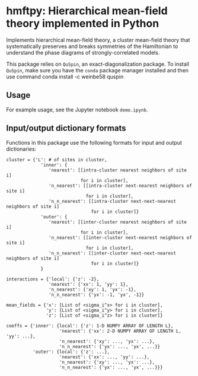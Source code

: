 # hmftpy: Hierarchical mean-field theory implemented in Python
Implements hierarchical mean-field theory, a cluster mean-field theory that systematically preserves
and breaks symmetries of the Hamiltonian to understand the phase diagrams of strongly-correlated models.

This package relies on `QuSpin`, an exact-diagonalization package. To install `QuSpin`, make sure you have the
`conda` package manager installed and then use command
    conda install -c weinbe58 quspin

## Usage
For example usage, see the Jupyter notebook `demo.ipynb`.

## Input/output dictionary formats
Functions in this package use the following formats for input and output dictionaries:

    cluster = {'L': # of sites in cluster,
                 'inner': {
                    'nearest': [[intra-cluster nearest neighbors of site i]
                                for i in cluster],
                    'n_nearest': [[intra-cluster next-nearest neighbors of site i]
                                  for i in cluster],
                    'n_n_nearest': [[intra-cluster next-next-nearest neighbors of site i]
                                    for i in cluster]}
                 'outer': {
                    'nearest': [[inter-cluster nearest neighbors of site i]
                                for i in cluster],
                    'n_nearest': [[inter-cluster next-nearest neighbors of site i]
                                  for i in cluster],
                    'n_n_nearest': [[inter-cluster next-next-nearest neighbors of site i]
                                    for i in cluster]}
                 }

    interactions = {'local': {'z': -2},
                    'nearest': {'xx': 1, 'yy': 1},
                    'n_nearest': {'xy': 1, 'yx': -1},
                    'n_n_nearest': {'yx': -1, 'yx', -1}}

    mean_fields = {'x': [List of <sigma_i^x> for i in cluster],
                   'y': [List of <sigma_i^y> for i in cluster],
                   'z': [List of <sigma_i^z> for i in cluster]}

    coeffs = {'inner': {local': {'z': 1-D NUMPY ARRAY OF LENGTH L},
                        'nearest': {'xx': 2-D NUMPY ARRAY OF LENGTH L, 'yy': ...},
                        'n_nearest': {'xy': ..., 'yx': ...},
                        'n_n_nearest': {'yx': ..., 'yx', ...}}
              'outer': {local': {'z': ...},
                        'nearest': {'xx': ..., 'yy': ...},
                        'n_nearest': {'xy': ..., 'yx': ...},
                        'n_n_nearest': {'yx': ..., 'yx', ...}}}
